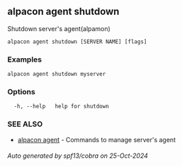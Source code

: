 ## alpacon agent shutdown

Shutdown server's agent(alpamon)

```
alpacon agent shutdown [SERVER NAME] [flags]
```

### Examples

```
alpacon agent shutdown myserver
```

### Options

```
  -h, --help   help for shutdown
```

### SEE ALSO

* [alpacon agent](alpacon_agent.md)	 - Commands to manage server's agent

###### Auto generated by spf13/cobra on 25-Oct-2024
